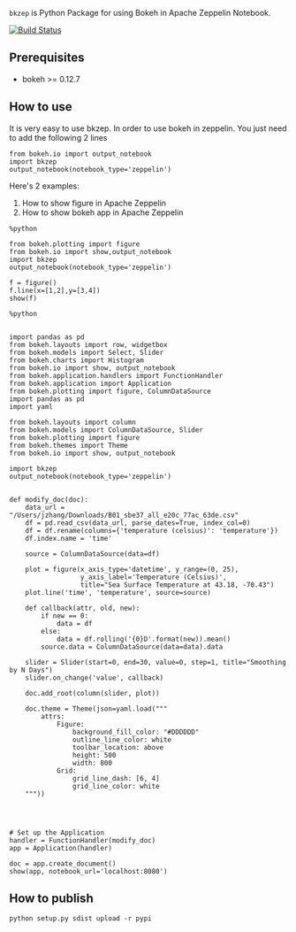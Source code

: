 `bkzep` is Python Package for using Bokeh in Apache Zeppelin Notebook.

[![Build Status](https://travis-ci.org/zjffdu/bkzep.svg?branch=master)](https://travis-ci.org/zjffdu/bkzep)


## Prerequisites
* bokeh >= 0.12.7

## How to use
It is very easy to use bkzep. In order to use bokeh in zeppelin. You just need to
add the following 2 lines

```
from bokeh.io import output_notebook
import bkzep
output_notebook(notebook_type='zeppelin')
```

Here's 2 examples:
1. How to show figure in Apache Zeppelin
2. How to show bokeh app in Apache Zeppelin

```
%python

from bokeh.plotting import figure
from bokeh.io import show,output_notebook
import bkzep
output_notebook(notebook_type='zeppelin')

f = figure()
f.line(x=[1,2],y=[3,4])
show(f)
```


```
%python


import pandas as pd
from bokeh.layouts import row, widgetbox
from bokeh.models import Select, Slider
from bokeh.charts import Histogram
from bokeh.io import show, output_notebook
from bokeh.application.handlers import FunctionHandler
from bokeh.application import Application
from bokeh.plotting import figure, ColumnDataSource
import pandas as pd
import yaml

from bokeh.layouts import column
from bokeh.models import ColumnDataSource, Slider
from bokeh.plotting import figure
from bokeh.themes import Theme
from bokeh.io import show, output_notebook

import bkzep
output_notebook(notebook_type='zeppelin')


def modify_doc(doc):
    data_url = "/Users/jzhang/Downloads/B01_sbe37_all_e20c_77ac_63de.csv"
    df = pd.read_csv(data_url, parse_dates=True, index_col=0)
    df = df.rename(columns={'temperature (celsius)': 'temperature'})
    df.index.name = 'time'

    source = ColumnDataSource(data=df)

    plot = figure(x_axis_type='datetime', y_range=(0, 25),
                  y_axis_label='Temperature (Celsius)',
                  title="Sea Surface Temperature at 43.18, -70.43")
    plot.line('time', 'temperature', source=source)

    def callback(attr, old, new):
        if new == 0:
            data = df
        else:
            data = df.rolling('{0}D'.format(new)).mean()
        source.data = ColumnDataSource(data=data).data

    slider = Slider(start=0, end=30, value=0, step=1, title="Smoothing by N Days")
    slider.on_change('value', callback)

    doc.add_root(column(slider, plot))

    doc.theme = Theme(json=yaml.load("""
        attrs:
            Figure:
                background_fill_color: "#DDDDDD"
                outline_line_color: white
                toolbar_location: above
                height: 500
                width: 800
            Grid:
                grid_line_dash: [6, 4]
                grid_line_color: white
    """))




# Set up the Application
handler = FunctionHandler(modify_doc)
app = Application(handler)

doc = app.create_document()
show(app, notebook_url='localhost:8080')

```

## How to publish

```
python setup.py sdist upload -r pypi
```
